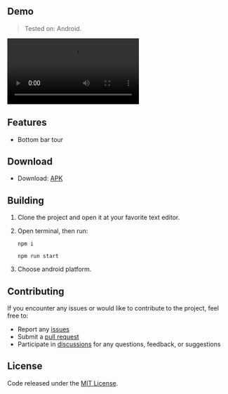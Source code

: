 ## Demo

> Tested on: Android.

<video src="https://github.com/user-attachments/assets/e76f7b5d-2d9b-4aac-beda-716a2dc3bcd8"></video>

## Features

- Bottom bar tour

## Download

- Download: [APK](https://github.com/raflizocky/tour-app/releases/download/v1.0.0/app-release.apk)

## Building

1. Clone the project and open it at your favorite text editor.

2. Open terminal, then run:

   ```
   npm i
   ```

   ```
   npm run start
   ```

3. Choose android platform.

## Contributing

If you encounter any issues or would like to contribute to the project, feel free to:

-   Report any [issues](https://github.com/raflizocky/tour-app/issues)
-   Submit a [pull request](https://github.com/raflizocky/tour-app/pulls)
-   Participate in [discussions](https://github.com/raflizocky/tour-app/discussions) for any questions, feedback, or suggestions

## License

Code released under the [MIT License](https://github.com/raflizocky/tour-app/blob/master/LICENSE).
